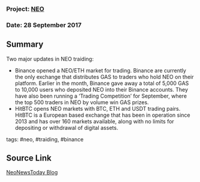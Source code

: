 ### Project: [NEO](../projects/neo.md)
### Date: 28 September 2017
## Summary
  
Two major updates in NEO traiding:  
* Binance opened a NEO/ETH market for trading.
Binance are currently the only exchange that distributes GAS to traders who hold NEO on their platform.
Earlier in the month, Binance gave away a total of 5,000 GAS to 10,000 users who deposited NEO into their Binance accounts.
They have also been running a ‘Trading Competition’ for September, where the top 500 traders in NEO by volume win GAS prizes.  
* HitBTC opens NEO markets with BTC, ETH and USDT trading pairs. HitBTC is a European based exchange that has been in operation since 2013 and has over 160 markets available, along with no limits for depositing or withdrawal of digital assets.
  
tags: #neo, #traiding, #binance
## Source Link
[NeoNewsToday Blog](https://neonewstoday.com/exchanges/binance-opens-neoeth-markets-trading/)  
